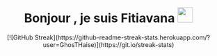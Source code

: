 <h1 align="center">Bonjour , je suis Fitiavana <img src="https://media.giphy.com/media/hvRJCLFzcasrR4ia7z/giphy.gif" width="35"></h1>
<p align="center">
[![GitHub Streak](https://github-readme-streak-stats.herokuapp.com/?user=GhosTHaise)](https://git.io/streak-stats)
